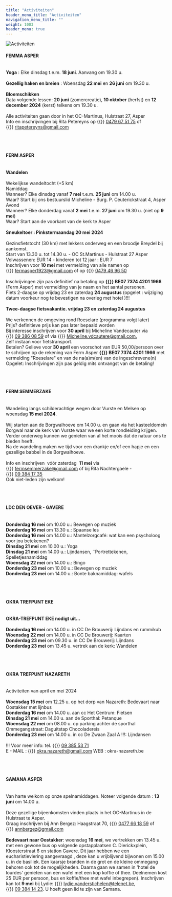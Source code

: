 ```yaml
---
title: "Activiteiten"
header_menu_title: "Activiteiten"
navigation_menu_title: ""
weight: 1003
header_menu: true
---
```


![Activiteiten](images/activiteiten.jpg)




#### FEMMA ASPER
<br>
<b>Yoga</b> : Elke dinsdag t.e.m. <b>18 juni</b>. Aanvang om 19.30 u.<br>
<br>
<b>Gezellig haken en breien</b> : Woensdag <b>22 mei</b> en <b>26 juni</b> om 19.30 u.<br>
<br>
<b>Bloemschikken</b><br>
Data volgende lessen: <b>20 juni</b> (zomercreatie), <b>10 oktober</b> (herfst) en <b>12 december 2024</b> (kerst) telkens om 19.30 u.<br>
<br>
Alle activiteiten gaan door in het OC-Martinus, Hulstraat 27, Asper<br>
Info en inschrijvingen bij Rita Petereyns op {{<icon class="fa fa-phone">}}&nbsp;<a href="tel:0479675175">0479 67 51 75</a> of {{<icon class="fa fa-envelope">}}&nbsp;<a href="ritapetereyns@gmail.com">ritapetereyns@gmail.com</a><br>
<br>
<br>
<br>





#### FERM ASPER
<br>
<b>Wandelen</b><br>
<br>
Wekelijkse wandeltocht (+5 km)<br>
Namiddag<br>
Wanneer? Elke dinsdag vanaf <b>7 mei</b> t.e.m. <b>25 juni</b> om 14.00 u.<br>
Waar? Start bij ons bestuurslid Micheline - Burg. P. Ceuterickstraat 4, Asper<br>
Avond<br>
Wanneer? Elke donderdag vanaf <b>2 mei</b> t.e.m. <b>27 juni</b> om 19.30 u. (niet op <b>9 mei</b>)<br>
Waar? Start aan de voorkant van de kerk te Asper<br>
<br>
<b>Sneukeltoer : Pinkstermaandag 20 mei 2024</b><br>
<br>
Gezinsfietstocht (30 km) met lekkers onderweg en een broodje Breydel bij aankomst.<br>
Start van 13.30 u. tot 14.30 u. - OC St.Martinus - Hulstraat 27 Asper<br>
Volwassenen: EUR 14 - kinderen tot 12 jaar : EUR 7<br>
Inschrijven voor <b>10 mei</b> met vermelding van alle namen op {{<icon class="fa fa-envelope">}}&nbsp;<a href="fermasper1923@gmail.com">fermasper1923@gmail.com</a> of op {{<icon class="fa fa-phone">}}&nbsp;<a href="tel:0479469650">0479 46 96 50</a><br>
<br>
Inschrijvingen zijn pas definitief na betaling op <b>{{<icon class="fa fa-piggy-bank">}}&nbsp;BE07 7374 4201 1966</b> (Ferm Asper) met vermelding van je naam en het aantal personen.<br>
Fiets 2-daagse op vrijdag 23 en zaterdag <b>24 augustus</b> (opgelet : wijziging datum voorkeur nog te bevestigen na overleg met hotel )!!!<br>
<br>
<b>Twee-daagse fietsvakantie. vrijdag 23 en zaterdag 24 augustus</b><br>
<br>
We verkennen de omgeving rond Roeselare (programma volgt later)<br>
Prijs? definitieve prijs kan pas later bepaald worden<br>
Bij interesse inschrijven voor <b>30 april</b> bij Micheline Vandecauter via {{<icon class="fa fa-phone">}}&nbsp;<a href="tel:093860859">09 386 08 59</a> of via {{<icon class="fa fa-envelope">}}&nbsp;<a href="Micheline.vdcautere@gmail.com.">Micheline.vdcautere@gmail.com.</a><br>
Zelf instaan voor fietstransport.<br>
Betalen? Gelieve voor <b>30 april</b> een voorschot van EUR 50,00/persoon over te schrijven op de rekening van Ferm Asper <b>{{<icon class="fa fa-piggy-bank">}}&nbsp;BE07 7374 4201 1966</b> met vermelding "Roeselare" en van de na(a)m(en) van de ingeschrevene(n)<br>
Opgelet: Inschrijvingen zijn pas geldig mits ontvangst van de betaling!<br>
<br>
<br>
<br>





#### FERM SEMMERZAKE
<br>
Wandeling langs schilderachtige wegen door Vurste en Melsen op woensdag <b>15 mei 2024</b>.<br>
<br>
Wij starten aan de Borgwalhoeve om 14.00 u. en gaan via het kasteeldomein Borgwal naar de kerk van Vurste waar we een korte rondleiding krijgen. Verder onderweg kunnen we genieten van al het moois dat de natuur ons te bieden heeft.<br>
Na de wandeling maken we tijd voor een drankje en/of een hapje en een gezellige babbel in de Borgwalhoeve.<br>
<br>
Info en inschrijven  vóór zaterdag  <b>11 mei</b> via {{<icon class="fa fa-envelope">}}&nbsp;<a href="fermsemmerzake@gmail.com">fermsemmerzake@gmail.com</a> of bij Rita Nachtergaele - {{<icon class="fa fa-phone">}}&nbsp;<a href="tel:093841735">09 384 17 35</a><br>
Ook niet-leden zijn welkom!<br>
<br>
<br>
<br>





#### LDC DEN OEVER - GAVERE
<br>
<b>Donderdag 16 mei</b> om 10.00 u.: Bewegen op muziek<br>
<b>Donderdag 16 mei</b> om 13.30 u.: Spaanse les<br>
<b>Donderdag 16 mei</b> om 14.00 u.: Mantelzorgcafé: wat kan een psycholoog voor jou betekenen?<br>
<b>Dinsdag 21 mei</b> om 10.00 u.: Yoga<br>
<b>Dinsdag 21 mei</b> om 14.00 u.: Lijndansen, ¨Portrettekenen, Spelletjesnamiddag<br>
<b>Woensdag 22 mei</b> om 14.00 u.: Bingo<br>
<b>Donderdag 23 mei</b> om 10.00 u.: Bewegen op muziek<br>
<b>Donderdag 23 mei</b> om 14.00 u.: Bonte baknamiddag: wafels<br>
<br>
<br>
<br>





#### OKRA TREFPUNT EKE
<br>
<b>OKRA-TREFPUNT EKE nodigt uit...</b><br>
<br>
<b>Donderdag 16 mei</b> om 14.00 u. in CC De Brouwerij: Lijndans en rummikub<br>
<b>Woensdag 22 mei</b> om 14.00 u. in CC De Brouwerij: Kaarten<br>
<b>Donderdag 23 mei</b> om 09.30 u. in CC De Brouwerij: Lijndans<br>
<b>Donderdag 23 mei</b> om 13.45 u. vertrek aan de kerk: Wandelen<br>
<br>
<br>
<br>





#### OKRA TREFPUNT NAZARETH
<br>
Activiteiten van april en mei 2024<br>
<br>
<b>Woensdag 15 mei</b> om 12.25 u. op het dorp van Nazareth: Bedevaart naar Oostakker met lijnbus<br>
<b>Donderdag 16 mei</b> om 14.00 u. aan cc Het Centrum: Fietsen<br>
<b>Dinsdag 21 mei</b> om 14.00 u. aan de Sporthal: Petanque<br>
<b>Woensdag 22 mei</b> om 08.00 u. op parking achter de sporthal Ommegangstraat: Daguitstap Chocoladereis<br>
<b>Donderdag 23 mei</b> om 14.00 u. in cc De Zwaan Zaal A !!!: Lijndansen<br>
<br>
!!! Voor meer info: tel. {{<icon class="fa fa-phone">}}&nbsp;<a href="tel:093855371">09 385 53 71</a><br>
E - MAIL : {{<icon class="fa fa-envelope">}}&nbsp;<a href="okra.nazareth@gmail.com">okra.nazareth@gmail.com</a> WEB : okra-nazareth.be<br>
<br>
<br>
<br>





#### SAMANA ASPER
<br>
Van harte welkom op onze spelnamiddagen. Noteer volgende datum : <b>13 juni</b> om 14.00 u.<br>
<br>
Deze gezellige bijeenkomsten vinden plaats in het OC-Martinus in de Hulstraat te Asper.<br>
Graag inschrijven bij Ann Bergez: Haagstraat 70, {{<icon class="fa fa-phone">}}&nbsp;<a href="tel:0477661859">0477 66 18 59</a> of {{<icon class="fa fa-envelope">}}&nbsp;<a href="annbergez@gmail.com">annbergez@gmail.com</a><br>
<br>
<b>Bedevaart naar Oostakker</b>: woensdag <b>16 mei</b>, we vertrekken om 13.45 u. met een gewone bus op volgende opstapplaatsen C. Dierickxplein, Kloosterstraat 6 en station Gavere. Dit jaar hebben we een eucharistieviering aangevraagd , deze kan u vrijblijvend bijwonen om 15.00 u. in de basiliek. Een kaarsje branden in de grot en de kleine ommegang behoren ook tot de mogelijkheden. Daarna gaan we samen in 'hotel de lourdes' genieten van een wafel met een kop koffie of thee. Deelnemen kost 25 EUR per persoon, bus en koffie/thee met wafel inbegrepen). Inschrijven kan tot <b>9 mei</b> bij Lydie: {{<icon class="fa fa-envelope">}}&nbsp;<a href="lydie.vanderstichelen@telenet.be">lydie.vanderstichelen@telenet.be</a>, {{<icon class="fa fa-phone">}}&nbsp;<a href="tel:093841423">09 384 14 23</a>. U hoeft geen lid te zijn van Samana.<br>
<br>
<br>
<br>


